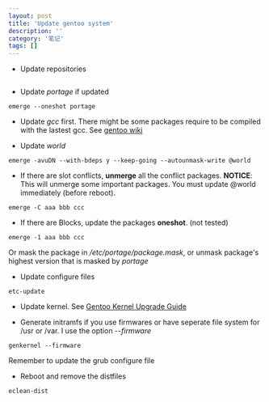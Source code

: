 ```yaml
---
layout: post
title: 'Update gentoo system'
description: ''
category: '笔记'
tags: []
---
```


- Update repositories
```` emerge --sync
````

- Update *portage* if updated
````
emerge --oneshot portage
````

- Update *gcc* first. There might be some packages require to be compiled with the lastest gcc. See [gentoo wiki](http://wiki.gentoo.org/wiki/Upgrading_GCC)

- Update *world*
````
emerge -avuDN --with-bdeps y --keep-going --autounmask-write @world 
````

 + If there are slot conflicts, **unmerge** all the conflict packages.
**NOTICE**: This will unmerge some important packages. You must update @world immediately (before reboot).
````
emerge -C aaa bbb ccc
````

 + If there are Blocks, update the packages **oneshot**. (not tested)
````
emerge -1 aaa bbb ccc
````
Or mask the package in */etc/portage/package.mask*, or unmask package's highest version that is masked by *portage*
 
- Update configure files
````
etc-update
````

- Update kernel. See [Gentoo Kernel Upgrade Guide](https://negativesum.net/tech/linux/gentoo/kernel)

- Generate initramfs if you use firmwares or have seperate file system for /usr or /var. I use the option *--firmware*
````
genkernel --firmware
````
  Remember to update the grub configure file

- Reboot and remove the distfiles
````
eclean-dist
````



